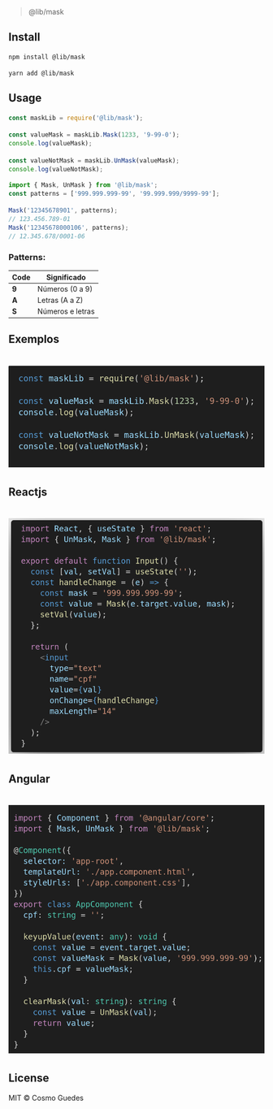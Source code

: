 > @lib/mask

## Install

```
npm install @lib/mask

yarn add @lib/mask
```

## Usage

```js
const maskLib = require('@lib/mask');

const valueMask = maskLib.Mask(1233, '9-99-0');
console.log(valueMask);

const valueNotMask = maskLib.UnMask(valueMask);
console.log(valueNotMask);
```

```js
import { Mask, UnMask } from '@lib/mask';
const patterns = ['999.999.999-99', '99.999.999/9999-99'];

Mask('12345678901', patterns);
// 123.456.789-01
Mask('12345678000106', patterns);
// 12.345.678/0001-06
```

### Patterns:

| Code  | Significado      |
| ----- | ---------------- |
| **9** | Números (0 a 9)  |
| **A** | Letras (A a Z)   |
| **S** | Números e letras |

## Exemplos

<h1 align="center">
  <img src="code1.png" alt="nodejs" />
</h1>

## Reactjs

<h1 align="center">
  <img src="code-react.png" alt="reactjs" />
</h1>

## Angular

<h1 align="center">
  <img src="code-angular.png" alt="angular" />
</h1>

## License

MIT © Cosmo Guedes
